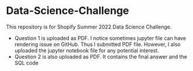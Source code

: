 # Data-Science-Challenge
This repository is for Shopify Summer 2022 Data Science Challenge.

- Question 1 is uploaded as PDF. I notice sometimes jupyter file can have rendering issue on GitHub. Thus I submitted PDF file. However, I also uploaded the jupyter notebook file for any potential interest. 
- Question 2 is also uploaded as PDF. It contains the final answer and the SQL code

